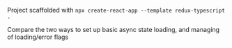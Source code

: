 Project scaffolded with `npx create-react-app --template redux-typescript .`

Compare the two ways to set up basic async state loading, and managing of loading/error flags 

